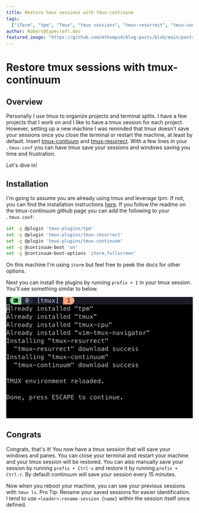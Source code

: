 ```yaml
---
title: Restore tmux sessions with tmux-continuum
tags:
  ["iTerm", "tpm", "Tmux", "tmux sessions", "tmux-resurrect", "tmux-continuum"]
author: Robert@typecraft.dev
featured_image: "https://github.com/mthomps4/blog-posts/blob/main/posts/iterm-meta-keys/images/featured-alt.jpg?raw=true"
---
```


# Restore tmux sessions with tmux-continuum

## Overview

Personally I use tmux to organize projects and terminal splits.
I have a few projects that I work on and I like to have a tmux session for each project.
However, setting up a new machine I was reminded that tmux doesn't save your sessions once you close the terminal or restart the machine, at least by default.
Insert [tmux-contiuum](https://github.com/tmux-plugins/tmux-continuum) and [tmux-resurrect](https://github.com/tmux-plugins/tmux-resurrect).
With a few lines in your `.tmux.conf` you can have tmux save your sessions and windows saving you time and frustration.

Let's dive in!

## Installation

I'm going to assume you are already using tmux and leverage tpm. If not, you can find the installation instructions [here](https://github.com/tmux-plugins/tpm).
If you follow the readme on the tmux-continuum github page you can add the following to your `.tmux.conf`:

```bash
set -g @plugin 'tmux-plugins/tpm'
set -g @plugin 'tmux-plugins/tmux-resurrect'
set -g @plugin 'tmux-plugins/tmux-continuum'
set -g @continuum-boot 'on'
set -g @continuum-boot-options 'iterm,fullscreen'
```

On this machine I'm using `iterm` but feel free to peek the docs for other options.

Next you can install the plugins by running `prefix + I` in your tmux session.
You'll see something similar to below.

![tmux-install](https://github.com/mthomps4/blog-posts/raw/main/posts/tmux-continuum/images/tmux-plug-installs.png)

## Congrats

Congrats, that's it! You now have a tmux session that will save your windows and panes.
You can close your terminal and restart your machine and your tmux session will be restored.
You can also manually save your session by running `prefix + Ctrl-s` and restore it by running `prefix + Ctrl-r`.
By default continuum will save your session every 15 minutes.

Now when you reboot your machine, you can see your previous sessions with `tmux ls`.
Pro Tip: Rename your saved sessions for easier identification. I tend to use `<leader>:rename-session {name}` within the session itself once defined.
